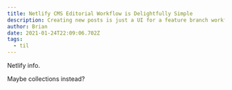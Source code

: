```yaml
---
title: Netlify CMS Editorial Workflow is Delightfully Simple
description: Creating new posts is just a UI for a feature branch workflow.
author: Brian
date: 2021-01-24T22:09:06.702Z
tags:
  - til
---
```

Netlify info.

Maybe collections instead?